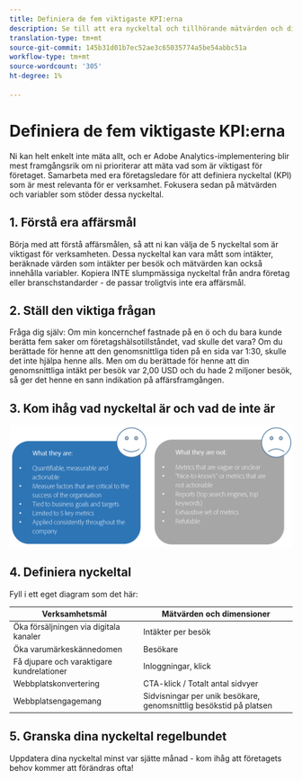 ```yaml
---
title: Definiera de fem viktigaste KPI:erna
description: Se till att era nyckeltal och tillhörande mätvärden och dimensioner är anpassade efter era affärsbehov.
translation-type: tm+mt
source-git-commit: 145b31d01b7ec52ae3c65035774a5be54abbc51a
workflow-type: tm+mt
source-wordcount: '305'
ht-degree: 1%

---
```



# Definiera de fem viktigaste KPI:erna

Ni kan helt enkelt inte mäta allt, och er Adobe Analytics-implementering blir mest framgångsrik om ni prioriterar att mäta vad som är viktigast för företaget. Samarbeta med era företagsledare för att definiera nyckeltal (KPI) som är mest relevanta för er verksamhet. Fokusera sedan på mätvärden och variabler som stöder dessa nyckeltal.

## 1. Förstå era affärsmål

Börja med att förstå affärsmålen, så att ni kan välja de 5 nyckeltal som är viktigast för verksamheten. Dessa nyckeltal kan vara mått som intäkter, beräknade värden som intäkter per besök och mätvärden kan också innehålla variabler. Kopiera INTE slumpmässiga nyckeltal från andra företag eller branschstandarder - de passar troligtvis inte era affärsmål.

## 2. Ställ den viktiga frågan

Fråga dig själv: Om min koncernchef fastnade på en ö och du bara kunde berätta fem saker om företagshälsotillståndet, vad skulle det vara? Om du berättade för henne att den genomsnittliga tiden på en sida var 1:30, skulle det inte hjälpa henne alls. Men om du berättade för henne att din genomsnittliga intäkt per besök var 2,00 USD och du hade 2 miljoner besök, så ger det henne en sann indikation på affärsframgången.

## 3. Kom ihåg vad nyckeltal är och vad de inte är

![](assets/kpis.png)

## 4. Definiera nyckeltal

Fyll i ett eget diagram som det här:

| Verksamhetsmål | Mätvärden och dimensioner |
| --- | --- |
| Öka försäljningen via digitala kanaler | Intäkter per besök |
| Öka varumärkeskännedomen | Besökare |
| Få djupare och varaktigare kundrelationer | Inloggningar, klick |
| Webbplatskonvertering | CTA-klick / Totalt antal sidvyer |
| Webbplatsengagemang | Sidvisningar per unik besökare, genomsnittlig besökstid på platsen |

## 5. Granska dina nyckeltal regelbundet

Uppdatera dina nyckeltal minst var sjätte månad - kom ihåg att företagets behov kommer att förändras ofta!